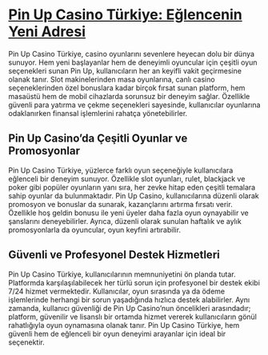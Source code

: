 <a href="https://partnerprofitboost.com/NZg6y1ik/?subId1=github"><h1>Pin Up Casino Türkiye: Eğlencenin Yeni Adresi</h1></a>
Pin Up Casino Türkiye, casino oyunlarını sevenlere heyecan dolu bir dünya sunuyor. Hem yeni başlayanlar hem de deneyimli oyuncular için çeşitli oyun seçenekleri sunan Pin Up, kullanıcıların her an keyifli vakit geçirmesine olanak tanır. Slot makinelerinden masa oyunlarına, canlı casino seçeneklerinden özel bonuslara kadar birçok fırsat sunan platform, hem masaüstü hem de mobil cihazlarda sorunsuz bir deneyim sağlar. Özellikle güvenli para yatırma ve çekme seçenekleri sayesinde, kullanıcılar oyunlarına odaklanırken finansal işlemlerini rahatça yönetebilirler.

<h2>Pin Up Casino’da Çeşitli Oyunlar ve Promosyonlar</h2>

Pin Up Casino Türkiye, yüzlerce farklı oyun seçeneğiyle kullanıcılara eğlenceli bir deneyim sunuyor. Özellikle slot oyunları, rulet, blackjack ve poker gibi popüler oyunların yanı sıra, her zevke hitap eden çeşitli temalara sahip oyunlar da bulunmaktadır. Pin Up Casino, kullanıcılarına düzenli olarak promosyon ve bonuslar da sunarak, kazançlarını artırma fırsatı verir. Özellikle hoş geldin bonusu ile yeni üyeler daha fazla oyun oynayabilir ve şanslarını deneyebilirler. Ayrıca, düzenli olarak sunulan haftalık ve aylık promosyonlarla da oyuncular, oyun keyfini artırabilir.

<h2>Güvenli ve Profesyonel Destek Hizmetleri</h2>

Pin Up Casino Türkiye, kullanıcılarının memnuniyetini ön planda tutar. Platformda karşılaşılabilecek her türlü sorun için profesyonel bir destek ekibi 7/24 hizmet vermektedir. Kullanıcılar, oyun sırasında ya da ödeme işlemlerinde herhangi bir sorun yaşadığında hızlıca destek alabilirler. Aynı zamanda, kullanıcı güvenliği de Pin Up Casino’nun öncelikleri arasındadır; platform, güvenilir ve lisanslı bir ortamda hizmet vererek kullanıcıların gönül rahatlığıyla oyun oynamasına olanak tanır. Pin Up Casino Türkiye, hem güvenli hem de eğlenceli bir oyun deneyimi arayanlar için ideal bir seçenektir.






